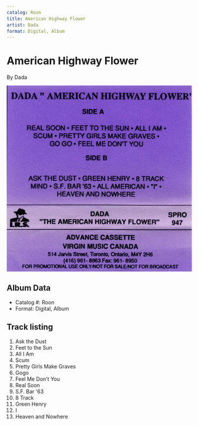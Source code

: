 ```yaml
---
catalog: Roon
title: American Highway Flower
artist: Dada
format: Digital, Album
---
```


# American Highway Flower

By Dada

![](../../assets/albumcovers/Dada-American_Highway_Flower.png)

## Album Data

- Catalog #: Roon
- Format: Digital, Album


## Track listing


1. Ask the Dust
2. Feet to the Sun
3. All I Am
4. Scum
5. Pretty Girls Make Graves
6. Gogo
7. Feel Me Don't You
8. Real Soon
9. S.F. Bar '63
10. 8 Track
11. Green Henry
12. I
13. Heaven and Nowhere

